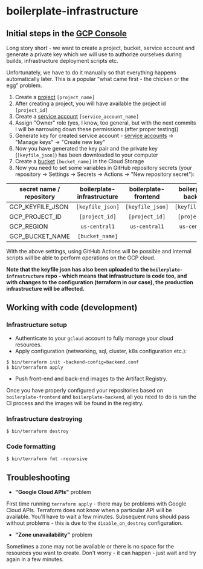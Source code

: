 # boilerplate-infrastructure

## Initial steps in the [GCP Console](https://console.cloud.google.com)

Long story short - we want to create a project, bucket, service account and generate a private key which 
we will use to authorize ourselves during builds, infrastructure deployment scripts etc.

Unfortunately, we have to do it manually so that everything happens automatically later.
This is a popular "what came first - the chicken or the egg" problem.

1. Create a [project](https://console.cloud.google.com/projectcreate) `[project_name]`
2. After creating a project, you will have available the project id `[project_id]`
2. Create a [service account](https://console.cloud.google.com/iam-admin/serviceaccounts/create) `[service_account_name]`
3. Assign "Owner" role (yes, I know, too general, but with the next commits I will be narrowing down these permissions (after proper testing))
4. Generate key for created service account - [service accounts](https://console.cloud.google.com/iam-admin/serviceaccounts) -> "Manage keys" -> "Create new key"
5. Now you have generated the key pair and the private key (`[keyfile_json]`) has been downloaded to your computer
6. Create a [bucket](https://console.cloud.google.com/storage/create-bucket) `[bucket_name]` in the Cloud Storage
7. Now you need to set some variables in GitHub repository secrets (your repository -> Settings -> Secrets -> Actions -> "New repository secret"):

| secret name / repository | boilerplate-infrastructure | boilerplate-frontend | boilerplate-backend |
| ------------------------ |           :---:            |        :---:         |        :---:        |
| GCP_KEYFILE_JSON         | `[keyfile_json]`           | `[keyfile_json]`     | `[keyfile_json]`    |
| GCP_PROJECT_ID           | `[project_id]`             | `[project_id]`       | `[project_id]`      |
| GCP_REGION               | `us-central1`              | `us-central1`        | `us-central1`       |
| GCP_BUCKET_NAME          | `[bucket_name]`            |                      |                     |

With the above settings, using GitHub Actions will be possible and internal scripts will be able to perform operations on the GCP cloud.

**Note that the keyfile json has also been uploaded to the `boilerplate-infrastructure` repo - which means that infrastructure is code too, 
and with changes to the configuration (terraform in our case), the production infrastructure will be affected.**

## Working with code (development)

### Infrastructure setup

* Authenticate to your `gcloud` account to fully manage your cloud resources.
* Apply configuration (networking, sql, cluster, k8s configuration etc.):

```shell
$ bin/terraform init -backend-config=backend.conf
$ bin/terraform apply
```

* Push front-end and back-end images to the Artifact Registry.

Once you have properly configured your repositories based 
on `boilerplate-frontend` and `boilerplate-backend`, all you 
need to do is run the CI process and the images will be 
found in the registry.

### Infrastructure destroying

```shell
$ bin/terraform destroy
```

### Code formatting

```shell
$ bin/terraform fmt -recursive
```

## Troubleshooting

* **"Google Cloud APIs"** problem

First time running `terraform apply` - there may be problems with 
Google Cloud APIs. Terraform does not know when a particular API 
will be available. You'll have to wait a few minutes. Subsequent 
runs should pass without problems - this is due to 
the `disable_on_destroy` configuration.

* **"Zone unavailability"** problem

Sometimes a zone may not be available or there is no space 
for the resources you want to create. Don't worry - it can 
happen - just wait and try again in a few minutes.
